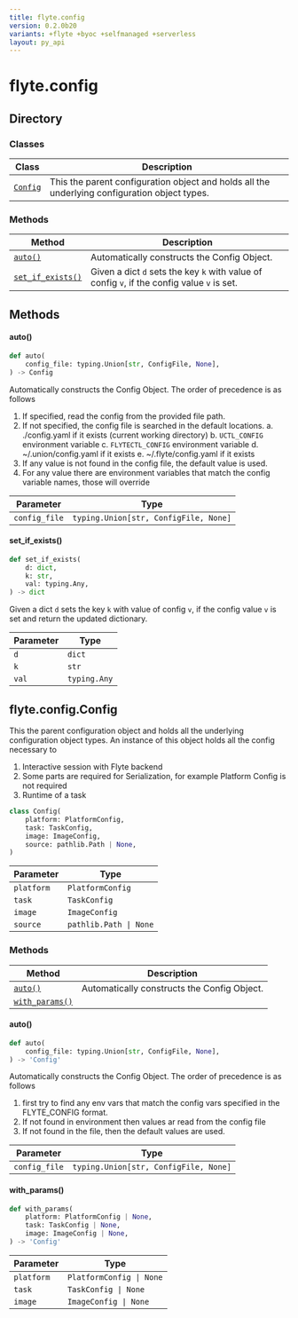 ```yaml
---
title: flyte.config
version: 0.2.0b20
variants: +flyte +byoc +selfmanaged +serverless
layout: py_api
---
```


# flyte.config

## Directory

### Classes

| Class | Description |
|-|-|
| [`Config`](.././flyte.config#flyteconfigconfig) | This the parent configuration object and holds all the underlying configuration object types. |

### Methods

| Method | Description |
|-|-|
| [`auto()`](#auto) | Automatically constructs the Config Object. |
| [`set_if_exists()`](#set_if_exists) | Given a dict ``d`` sets the key ``k`` with value of config ``v``, if the config value ``v`` is set. |


## Methods

#### auto()

```python
def auto(
    config_file: typing.Union[str, ConfigFile, None],
) -> Config
```
Automatically constructs the Config Object. The order of precedence is as follows
  1. If specified, read the config from the provided file path.
  2. If not specified, the config file is searched in the default locations.
        a. ./config.yaml if it exists  (current working directory)
        b. `UCTL_CONFIG` environment variable
        c. `FLYTECTL_CONFIG` environment variable
        d. ~/.union/config.yaml if it exists
        e. ~/.flyte/config.yaml if it exists
3. If any value is not found in the config file, the default value is used.
4. For any value there are environment variables that match the config variable names, those will override



| Parameter | Type |
|-|-|
| `config_file` | `typing.Union[str, ConfigFile, None]` |

#### set_if_exists()

```python
def set_if_exists(
    d: dict,
    k: str,
    val: typing.Any,
) -> dict
```
Given a dict ``d`` sets the key ``k`` with value of config ``v``, if the config value ``v`` is set
and return the updated dictionary.


| Parameter | Type |
|-|-|
| `d` | `dict` |
| `k` | `str` |
| `val` | `typing.Any` |

## flyte.config.Config

This the parent configuration object and holds all the underlying configuration object types. An instance of
this object holds all the config necessary to

1. Interactive session with Flyte backend
2. Some parts are required for Serialization, for example Platform Config is not required
3. Runtime of a task


```python
class Config(
    platform: PlatformConfig,
    task: TaskConfig,
    image: ImageConfig,
    source: pathlib.Path | None,
)
```
| Parameter | Type |
|-|-|
| `platform` | `PlatformConfig` |
| `task` | `TaskConfig` |
| `image` | `ImageConfig` |
| `source` | `pathlib.Path \| None` |

### Methods

| Method | Description |
|-|-|
| [`auto()`](#auto) | Automatically constructs the Config Object. |
| [`with_params()`](#with_params) |  |


#### auto()

```python
def auto(
    config_file: typing.Union[str, ConfigFile, None],
) -> 'Config'
```
Automatically constructs the Config Object. The order of precedence is as follows
  1. first try to find any env vars that match the config vars specified in the FLYTE_CONFIG format.
  2. If not found in environment then values ar read from the config file
  3. If not found in the file, then the default values are used.



| Parameter | Type |
|-|-|
| `config_file` | `typing.Union[str, ConfigFile, None]` |

#### with_params()

```python
def with_params(
    platform: PlatformConfig | None,
    task: TaskConfig | None,
    image: ImageConfig | None,
) -> 'Config'
```
| Parameter | Type |
|-|-|
| `platform` | `PlatformConfig \| None` |
| `task` | `TaskConfig \| None` |
| `image` | `ImageConfig \| None` |

